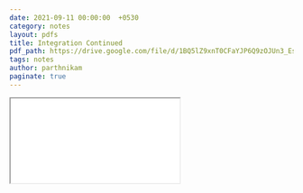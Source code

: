```yaml
---
date: 2021-09-11 00:00:00  +0530
category: notes
layout: pdfs
title: Integration Continued
pdf_path: https://drive.google.com/file/d/1BQ5lZ9xnT0CFaYJP6Q9zOJUn3_EskB2v/preview?usp=sharing
tags: notes
author: parthnikam
paginate: true
---
```


<iframe class="embed-pdf" src="{{ page.pdf_path }}#toolbar=0" seamless="seamless" scrolling="no" style="overflow:hidden"></iframe>
